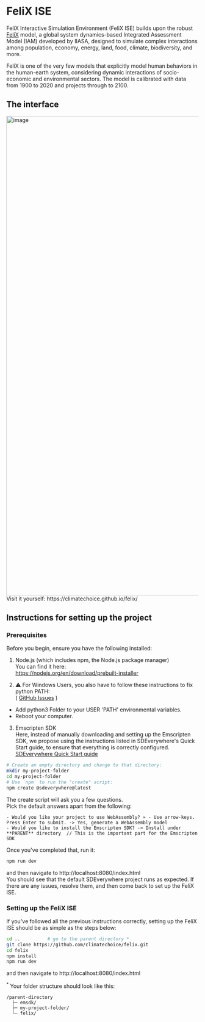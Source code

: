 # FeliX ISE

FeliX Interactive Simulation Environment (FeliX ISE) builds upon the robust [FeliX](https://github.com/iiasa/Felix-Model) model, a global system dynamics-based Integrated Assessment Model (IAM) developed by IIASA, designed to simulate complex interactions among population, economy, energy, land, food, climate, biodiversity, and more. 

FeliX is one of the very few models that explicitly model human behaviors in the human-earth system, considering dynamic interactions of socio-economic and environmental sectors. The model is calibrated with data from 1900 to 2020 and projects through to 2100.

## The interface
<img width="2306" height="1257" alt="image" src="https://github.com/user-attachments/assets/76bb73ac-37b4-4702-a949-e5af94cfdcc4" />  
Visit it yourself:  https://climatechoice.github.io/felix/

## Instructions for setting up the project

### Prerequisites

Before you begin, ensure you have the following installed:  
1. Node.js (which includes npm, the Node.js package manager)  
You can find it here:  
https://nodejs.org/en/download/prebuilt-installer

2. ⚠️ For Windows Users, you also have to follow these instructions to fix python PATH:  
( [GitHub Issues](https://github.com/climateinteractive/SDEverywhere/issues/359#issuecomment-2029636476) )  
- Add python3 Folder to your USER 'PATH' environmental variables.  
- Reboot your computer.

3. Emscripten SDK  
Here, instead of manually downloading and setting up the Emscripten SDK, we propose using the instructions listed in SDEverywhere's Quick Start guide, to ensure that everything is correctly configured.
[SDEverywhere Quick Start guide](https://github.com/climateinteractive/SDEverywhere?tab=readme-ov-file#quick-start)  

```sh
# Create an empty directory and change to that directory:
mkdir my-project-folder
cd my-project-folder
# Use `npm` to run the "create" script:
npm create @sdeverywhere@latest
```
The create script will ask you a few questions.  
Pick the default answers apart from the following:  
```
- Would you like your project to use WebAssembly? » - Use arrow-keys. Press Enter to submit. -> Yes, generate a WebAssembly model
- Would you like to install the Emscripten SDK? -> Install under **PARENT** directory  // This is the important part for the Emscripten SDK
```
Once you've completed that, run it:  
```sh
npm run dev
```
and then navigate to http://localhost:8080/index.html  
You should see that the default SDEverywhere project runs as expected. If there are any issues, resolve them, and then come back to set up the FeliX ISE.


### Setting up the FeliX ISE

If you've followed all the previous instructions correctly, setting up the FeliX ISE should be as simple as the steps below:  
```sh
cd ..          # go to the parent directory *
git clone https://github.com/climatechoice/felix.git
cd felix
npm install
npm run dev
```
and then navigate to http://localhost:8080/index.html

<sup>*</sup> Your folder structure should look like this:
```
/parent-directory
  ├─ emsdk/
  ├─ my-project-folder/
  └─ felix/
```

